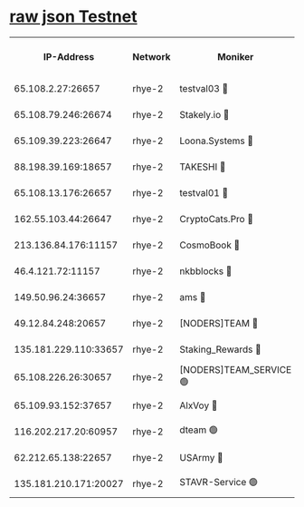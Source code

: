 
[raw json Testnet](https://rpc-check.quickt.stavr.tech/quickt/rpc-quickt-result.json)
=


<table><tr><th>IP-Address</th><th>Network</th><th>Moniker</th><th>Latest Block Height</th><th>Earliest Block Height</th><th>Catching Up</th><th>Tx Index</th><th>Voting Power</th><th>Scan Time</th></tr><tr><td>65.108.2.27:26657</td><td>rhye-2</td><td>testval03 🔴</td><td>1152377</td><td>1</td><td>False</td><td>on</td><td>11002050</td><td>2024-03-08T04:13:53.108420678UTC</td></tr><tr><td>65.108.79.246:26674</td><td>rhye-2</td><td>Stakely.io 🔴</td><td>1152377</td><td>1</td><td>False</td><td>on</td><td>10010</td><td>2024-03-08T04:13:53.426752079UTC</td></tr><tr><td>65.109.39.223:26647</td><td>rhye-2</td><td>Loona.Systems 🔴</td><td>1152378</td><td>1</td><td>False</td><td>off</td><td>86949</td><td>2024-03-08T04:13:58.342708419UTC</td></tr><tr><td>88.198.39.169:18657</td><td>rhye-2</td><td>TAKESHI 🔴</td><td>1152378</td><td>1</td><td>False</td><td>off</td><td>40542</td><td>2024-03-08T04:13:58.868681071UTC</td></tr><tr><td>65.108.13.176:26657</td><td>rhye-2</td><td>testval01 🔴</td><td>1152378</td><td>1</td><td>False</td><td>on</td><td>13082010</td><td>2024-03-08T04:13:59.477092367UTC</td></tr><tr><td>162.55.103.44:26647</td><td>rhye-2</td><td>CryptoCats.Pro 🔴</td><td>1152382</td><td>1</td><td>False</td><td>off</td><td>9999</td><td>2024-03-08T04:14:31.527917315UTC</td></tr><tr><td>213.136.84.176:11157</td><td>rhye-2</td><td>CosmoBook 🔴</td><td>1152382</td><td>65301</td><td>False</td><td>off</td><td>1520417</td><td>2024-03-08T04:14:25.114843295UTC</td></tr><tr><td>46.4.121.72:11157</td><td>rhye-2</td><td>nkbblocks 🔴</td><td>1152375</td><td>70101</td><td>False</td><td>off</td><td>81084</td><td>2024-03-08T04:13:46.009361365UTC</td></tr><tr><td>149.50.96.24:36657</td><td>rhye-2</td><td>ams 🔴</td><td>1152380</td><td>133501</td><td>False</td><td>on</td><td>10732</td><td>2024-03-08T04:14:14.644751081UTC</td></tr><tr><td>49.12.84.248:20657</td><td>rhye-2</td><td>[NODERS]TEAM 🔴</td><td>1152379</td><td>146001</td><td>False</td><td>on</td><td>59690</td><td>2024-03-08T04:14:12.275865675UTC</td></tr><tr><td>135.181.229.110:33657</td><td>rhye-2</td><td>Staking_Rewards 🔴</td><td>1152378</td><td>149101</td><td>False</td><td>on</td><td>9900</td><td>2024-03-08T04:13:58.668710446UTC</td></tr><tr><td>65.108.226.26:30657</td><td>rhye-2</td><td>[NODERS]TEAM_SERVICE 🟢</td><td>1152378</td><td>241501</td><td>False</td><td>on</td><td>0</td><td>2024-03-08T04:13:59.167097257UTC</td></tr><tr><td>65.109.93.152:37657</td><td>rhye-2</td><td>AlxVoy 🔴</td><td>1152376</td><td>315173</td><td>False</td><td>on</td><td>150351</td><td>2024-03-08T04:13:50.472260789UTC</td></tr><tr><td>116.202.217.20:60957</td><td>rhye-2</td><td>dteam 🟢</td><td>1152377</td><td>421794</td><td>False</td><td>on</td><td>0</td><td>2024-03-08T04:13:56.000587357UTC</td></tr><tr><td>62.212.65.138:22657</td><td>rhye-2</td><td>USArmy 🔴</td><td>1129000</td><td>1102501</td><td>False</td><td>on</td><td>58774</td><td>2024-03-08T04:13:52.787150764UTC</td></tr><tr><td>135.181.210.171:20027</td><td>rhye-2</td><td>STAVR-Service 🟢</td><td>1152379</td><td>1150501</td><td>False</td><td>on</td><td>0</td><td>2024-03-08T04:14:10.008378711UTC</td></tr></table>